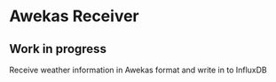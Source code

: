 # Awekas Receiver

## Work in progress

Receive weather information in Awekas format and write in to InfluxDB
